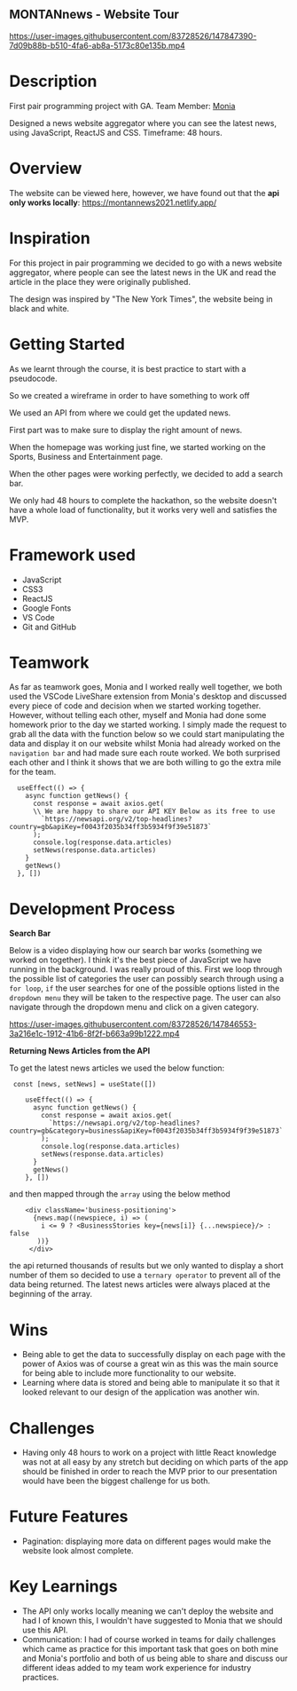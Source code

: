 ## MONTANnews - Website Tour

https://user-images.githubusercontent.com/83728526/147847390-7d09b88b-b510-4fa6-ab8a-5173c80e135b.mp4

# Description

First pair programming project with GA. Team Member: [Monia](https://github.com/moniafavaro)

Designed a news website aggregator where you can see the latest news, using JavaScript, ReactJS and CSS. Timeframe: 48 hours.

# Overview

The website can be viewed here, however, we have found out that the **api only works locally**: https://montannews2021.netlify.app/ 


 
# Inspiration

For this project in pair programming we decided to go with a news website aggregator, where people can see the latest news in the UK and read the article in the place they were originally published. 

The design was inspired by "The New York Times", the website being in black and white.

# Getting Started

As we learnt through the course, it is best practice to start with a pseudocode.

So we created a wireframe in order to have something to work off

We used an API from where we could get the updated news.

First part was to make sure to display the right amount of news.

When the homepage was working just fine, we started working on the Sports, Business and Entertainment page.

When the other pages were working perfectly, we decided to add a search bar.

We only had 48 hours to complete the hackathon, so the website doesn't have a whole load of functionality, but it works very well and satisfies the MVP.


# Framework used
* JavaScript
* CSS3
* ReactJS
* Google Fonts
* VS Code
* Git and GitHub

# Teamwork

As far as teamwork goes, Monia and I worked really well together, we both used the VSCode LiveShare extension from Monia's desktop and discussed every piece of code and decision when we started working together. However, without telling each other, myself and Monia had done some homework prior to the day we started working. I simply made the request to grab all the data with the function below so we could start manipulating the data and display it on our website whilst Monia had already worked on the `navigation bar` and had made sure each route worked. We both surprised each other and I think it shows that we are both willing to go the extra mile for the team.

```
  useEffect(() => {
    async function getNews() {
      const response = await axios.get(
      \\ We are happy to share our API KEY Below as its free to use
        `https://newsapi.org/v2/top-headlines?country=gb&apiKey=f0043f2035b34ff3b5934f9f39e51873`
      );
      console.log(response.data.articles)
      setNews(response.data.articles)
    }
    getNews()
  }, [])

``` 

# Development Process

**Search Bar**

Below is a video displaying how our search bar works (something we worked on together). I think it's the best piece of JavaScript we have running in the background. I was really proud of this. First we loop through the possible list of categories the user can possibly search through using a `for loop`, `if` the user searches for one of the possible options listed in the `dropdown menu` they will be taken to the respective page. The user can also navigate through the dropdown menu and click on a given category.

https://user-images.githubusercontent.com/83728526/147846553-3a216e1c-1912-41b6-8f2f-b663a99b1222.mp4

**Returning News Articles from the API**

To get the latest news articles we used the below function: 

```
 const [news, setNews] = useState([])

    useEffect(() => {
      async function getNews() {
        const response = await axios.get(
          `https://newsapi.org/v2/top-headlines?country=gb&category=business&apiKey=f0043f2035b34ff3b5934f9f39e51873`
        );
        console.log(response.data.articles)
        setNews(response.data.articles)
      }
      getNews()
    }, [])

```
and then mapped through the `array` using the below method 

```
    <div className='business-positioning'>
      {news.map((newspiece, i) => (
        i <= 9 ? <BusinessStories key={news[i]} {...newspiece}/> : false
       ))}
     </div>

```
the api returned thousands of results but we only wanted to display a short number of them so decided to use a `ternary operator` to prevent all of the data being returned. The latest news articles were always placed at the beginning of the array. 

# Wins

* Being able to get the data to successfully display on each page with the power of Axios was of course a great win as this was the main source for being able to include more functionality to our website.
* Learning where data is stored and being able to manipulate it so that it looked relevant to our design of the application was another win. 

# Challenges

* Having only 48 hours to work on a project with little React knowledge was not at all easy by any stretch but deciding on which parts of the app should be finished in order to reach the MVP prior to our presentation would have been the biggest challenge for us both.

# Future Features

* Pagination: displaying more data on different pages would make the website look almost complete.

# Key Learnings

* The API only works locally meaning we can't deploy the website and had I of known this, I wouldn't have suggested to Monia that we should use this API.
* Communication: I had of course worked in teams for daily challenges which came as practice for this important task that goes on both mine and Monia's portfolio and both of us being able to share and discuss our different ideas added to my team work experience for industry practices.  


